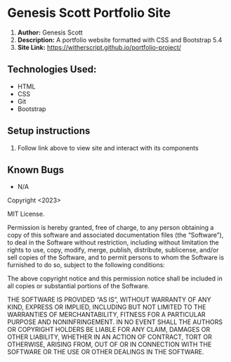 
# Genesis Scott Portfolio Site

1. **Author:** Genesis Scott
2. **Description:** A portfolio website formatted with CSS and Bootstrap 5.4
3. **Site Link:** https://witherscript.github.io/portfolio-project/

## Technologies Used:
- HTML
- CSS
- Git
- Bootstrap

## Setup instructions
1. Follow link above to view site and interact with its components


## Known Bugs
- N/A



Copyright <2023> <Genesis Scott>

MIT License.

Permission is hereby granted, free of charge, to any person obtaining a copy of this software and associated documentation files (the “Software”), to deal in the Software without restriction, including without limitation the rights to use, copy, modify, merge, publish, distribute, sublicense, and/or sell copies of the Software, and to permit persons to whom the Software is furnished to do so, subject to the following conditions:

The above copyright notice and this permission notice shall be included in all copies or substantial portions of the Software.

THE SOFTWARE IS PROVIDED “AS IS”, WITHOUT WARRANTY OF ANY KIND, EXPRESS OR IMPLIED, INCLUDING BUT NOT LIMITED TO THE WARRANTIES OF MERCHANTABILITY, FITNESS FOR A PARTICULAR PURPOSE AND NONINFRINGEMENT. IN NO EVENT SHALL THE AUTHORS OR COPYRIGHT HOLDERS BE LIABLE FOR ANY CLAIM, DAMAGES OR OTHER LIABILITY, WHETHER IN AN ACTION OF CONTRACT, TORT OR OTHERWISE, ARISING FROM, OUT OF OR IN CONNECTION WITH THE SOFTWARE OR THE USE OR OTHER DEALINGS IN THE SOFTWARE.

